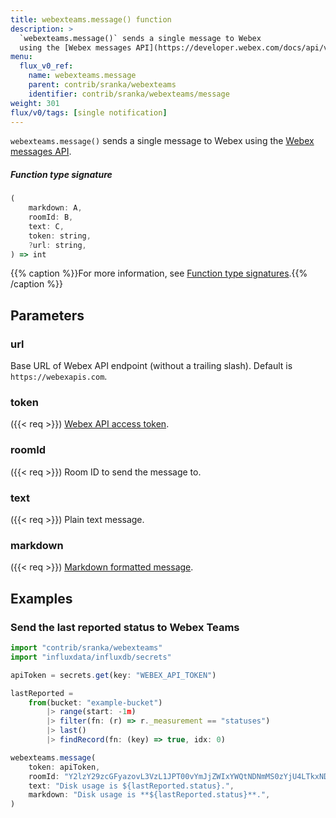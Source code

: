 ```yaml
---
title: webexteams.message() function
description: >
  `webexteams.message()` sends a single message to Webex
  using the [Webex messages API](https://developer.webex.com/docs/api/v1/messages/create-a-message).
menu:
  flux_v0_ref:
    name: webexteams.message
    parent: contrib/sranka/webexteams
    identifier: contrib/sranka/webexteams/message
weight: 301
flux/v0/tags: [single notification]
---
```


<!------------------------------------------------------------------------------

IMPORTANT: This page was generated from comments in the Flux source code. Any
edits made directly to this page will be overwritten the next time the
documentation is generated. 

To make updates to this documentation, update the function comments above the
function definition in the Flux source code:

https://github.com/influxdata/flux/blob/master/stdlib/contrib/sranka/webexteams/webexteams.flux#L51-L68

Contributing to Flux: https://github.com/influxdata/flux#contributing
Fluxdoc syntax: https://github.com/influxdata/flux/blob/master/docs/fluxdoc.md

------------------------------------------------------------------------------->

`webexteams.message()` sends a single message to Webex
using the [Webex messages API](https://developer.webex.com/docs/api/v1/messages/create-a-message).



##### Function type signature

```js
(
    markdown: A,
    roomId: B,
    text: C,
    token: string,
    ?url: string,
) => int
```

{{% caption %}}For more information, see [Function type signatures](/flux/v0/function-type-signatures/).{{% /caption %}}

## Parameters

### url

Base URL of Webex API endpoint (without a trailing slash).
Default is `https://webexapis.com`.



### token
({{< req >}})
[Webex API access token](https://developer.webex.com/docs/api/getting-started).



### roomId
({{< req >}})
Room ID to send the message to.



### text
({{< req >}})
Plain text message.



### markdown
({{< req >}})
[Markdown formatted message](https://developer.webex.com/docs/api/basics#formatting-messages).




## Examples

### Send the last reported status to Webex Teams

```js
import "contrib/sranka/webexteams"
import "influxdata/influxdb/secrets"

apiToken = secrets.get(key: "WEBEX_API_TOKEN")

lastReported =
    from(bucket: "example-bucket")
        |> range(start: -1m)
        |> filter(fn: (r) => r._measurement == "statuses")
        |> last()
        |> findRecord(fn: (key) => true, idx: 0)

webexteams.message(
    token: apiToken,
    roomId: "Y2lzY29zcGFyazovL3VzL1JPT00vYmJjZWIxYWQtNDNmMS0zYjU4LTkxNDctZjE0YmIwYzRkMTU0",
    text: "Disk usage is ${lastReported.status}.",
    markdown: "Disk usage is **${lastReported.status}**.",
)

```

